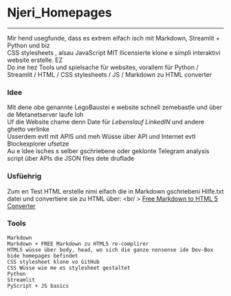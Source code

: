 # Njeri_Homepages
---
Mir hend usegfunde, dass es extrem eifach isch mit Markdown, Streamlit + Python und biz<br/>
CSS stylesheets , alsau JavaScript MIT llicensierte klone e simpli interaktivi website erstelle. EZ
<br/>
Do ine hez Tools und spielsache für websites, vorallem für Python / Streamlit / HTML / CSS stylesheets / JS / Markdown zu HTML converter <br/>
### Idee
Mit dene obe genannte LegoBaustei e website schnell zemebastle und über de Metanetserver laufe loh <br/>
Uf die Website chame denn Date für *Lebenslauf* *LinkedIN* und andere ghetto verlinke <br/>
Usserdem evtl mit APIS und meh Wüsse über API und Internet evtl Blockexplorer ufsetze <br/>
Au e Idee isches s selber gschriebene oder geklonte Telegram analysis script über APIs die JSON files dete druflade <br/>

### Usfüehrig
Zum en Test HTML erstelle nimi eifach die in Markdown gschriebeni Hilfe.txt datei und convertiere sie zu HTML über: <br/ >
[Free Markdown to HTML 5 Converter](https://markdowntohtml.com)

### Tools
`Markdown` <br/>
`Markdown + FREE Markdown zu HTML5 re-complirer` <br/>
`HTML5 wüsse über body, head, wo sich die ganze nonsense ide Dev-Box bide homepages befindet` <br/>
`CSS stylesheet klone vo GitHub` <br/>
`CSS Wüsse wie me es stylesheet gestaltet` <br/>
`Python` <br/>
`Streamlit` <br/>
`PyScript + JS basics`

